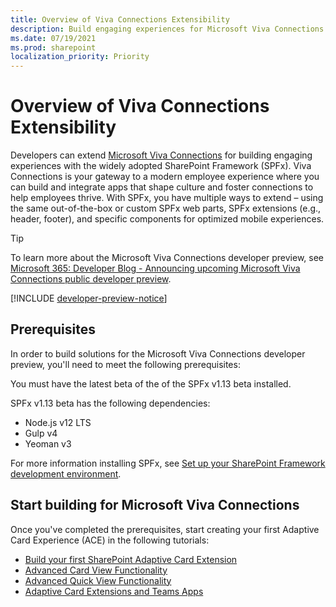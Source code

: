 ```yaml
---
title: Overview of Viva Connections Extensibility
description: Build engaging experiences for Microsoft Viva Connections with the SharePoint Framework.
ms.date: 07/19/2021
ms.prod: sharepoint
localization_priority: Priority
---
```

# Overview of Viva Connections Extensibility

Developers can extend [Microsoft Viva Connections](https://www.microsoft.com/microsoft-viva) for building engaging experiences with the widely adopted SharePoint Framework (SPFx). Viva Connections is your gateway to a modern employee experience where you can build and integrate apps that shape culture and foster connections to help employees thrive. With SPFx, you have multiple ways to extend – using the same out-of-the-box or custom SPFx web parts, SPFx extensions (e.g., header, footer), and specific components for optimized mobile experiences.

> [!TIP]
> To learn more about the Microsoft Viva Connections developer preview, see [Microsoft 365: Developer Blog - Announcing upcoming Microsoft Viva Connections public developer preview](https://developer.microsoft.com/microsoft-365/blogs/announcing-upcoming-microsoft-viva-connections-public-developer-preview/).

[!INCLUDE [developer-preview-notice](../../includes/snippets/developer-preview-notice.md)]

## Prerequisites

In order to build solutions for the Microsoft Viva Connections developer preview, you'll need to meet the following prerequisites:

You must have the latest beta of the of the SPFx v1.13 beta installed.

SPFx v1.13 beta has the following dependencies:

- Node.js v12 LTS
- Gulp v4
- Yeoman v3

For more information installing SPFx, see [Set up your SharePoint Framework development environment](../set-up-your-development-environment.md).

## Start building for Microsoft Viva Connections

Once you've completed the prerequisites, start creating your first Adaptive Card Experience (ACE) in the following tutorials:

- [Build your first SharePoint Adaptive Card Extension](get-started/build-first-sharepoint-adaptive-card-extension.md)
- [Advanced Card View Functionality](get-started/advanced-card-view-functionality.md)
- [Advanced Quick View Functionality](get-started/advanced-quick-view-functionality.md)
- [Adaptive Card Extensions and Teams Apps](get-started/adaptive-card-extensions-and-teams.md)

